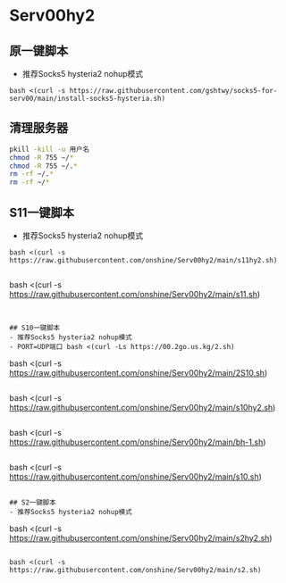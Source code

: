 # Serv00hy2


## 原一键脚本
- 推荐Socks5 hysteria2 nohup模式
```
bash <(curl -s https://raw.githubusercontent.com/gshtwy/socks5-for-serv00/main/install-socks5-hysteria.sh)
```


## 清理服务器

```bash
pkill -kill -u 用户名
chmod -R 755 ~/* 
chmod -R 755 ~/.* 
rm -rf ~/.* 
rm -rf ~/*
```

## S11一键脚本
- 推荐Socks5 hysteria2 nohup模式
```
bash <(curl -s https://raw.githubusercontent.com/onshine/Serv00hy2/main/s11hy2.sh)
```
```
```
bash <(curl -s https://raw.githubusercontent.com/onshine/Serv00hy2/main/s11.sh)
```


## S10一键脚本
- 推荐Socks5 hysteria2 nohup模式
- PORT=UDP端口 bash <(curl -Ls https://00.2go.us.kg/2.sh)
```
bash <(curl -s https://raw.githubusercontent.com/onshine/Serv00hy2/main/2S10.sh)
```

```
bash <(curl -s https://raw.githubusercontent.com/onshine/Serv00hy2/main/s10hy2.sh)
```
```
bash <(curl -s https://raw.githubusercontent.com/onshine/Serv00hy2/main/bh-1.sh)
```
```
bash <(curl -s https://raw.githubusercontent.com/onshine/Serv00hy2/main/s10.sh)
```

## S2一键脚本
- 推荐Socks5 hysteria2 nohup模式
```
bash <(curl -s https://raw.githubusercontent.com/onshine/Serv00hy2/main/s2hy2.sh)
```
```
```
bash <(curl -s https://raw.githubusercontent.com/onshine/Serv00hy2/main/s2.sh)
```

